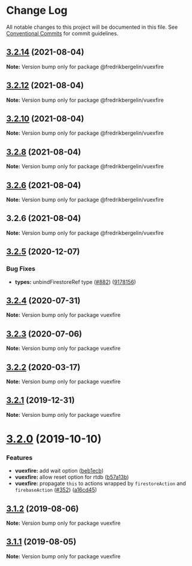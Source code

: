 # Change Log

All notable changes to this project will be documented in this file.
See [Conventional Commits](https://conventionalcommits.org) for commit guidelines.

## [3.2.14](https://github.com/vuejs/vuefire/compare/@fredrikbergelin/vuexfire@3.2.12...@fredrikbergelin/vuexfire@3.2.14) (2021-08-04)

**Note:** Version bump only for package @fredrikbergelin/vuexfire





## [3.2.12](https://github.com/vuejs/vuefire/compare/@fredrikbergelin/vuexfire@3.2.10...@fredrikbergelin/vuexfire@3.2.12) (2021-08-04)

**Note:** Version bump only for package @fredrikbergelin/vuexfire





## [3.2.10](https://github.com/vuejs/vuefire/compare/@fredrikbergelin/vuexfire@3.2.8...@fredrikbergelin/vuexfire@3.2.10) (2021-08-04)

**Note:** Version bump only for package @fredrikbergelin/vuexfire





## [3.2.8](https://github.com/vuejs/vuefire/compare/@fredrikbergelin/vuexfire@3.2.6...@fredrikbergelin/vuexfire@3.2.8) (2021-08-04)

**Note:** Version bump only for package @fredrikbergelin/vuexfire





## [3.2.6](https://github.com/vuejs/vuefire/compare/@fredrikbergelin/vuexfire@3.2.6...@fredrikbergelin/vuexfire@3.2.6) (2021-08-04)

**Note:** Version bump only for package @fredrikbergelin/vuexfire





## 3.2.6 (2021-08-04)

**Note:** Version bump only for package @fredrikbergelin/vuexfire





## [3.2.5](https://github.com/vuejs/vuefire/compare/vuexfire@3.2.4...vuexfire@3.2.5) (2020-12-07)


### Bug Fixes

* **types:** unbindFirestoreRef type ([#882](https://github.com/vuejs/vuefire/issues/882)) ([9178156](https://github.com/vuejs/vuefire/commit/91781569a0321b21238e317cdc3cca2faf29ec4e))





## [3.2.4](https://github.com/vuejs/vuefire/compare/vuexfire@3.2.3...vuexfire@3.2.4) (2020-07-31)

**Note:** Version bump only for package vuexfire





## [3.2.3](https://github.com/vuejs/vuefire/compare/vuexfire@3.2.2...vuexfire@3.2.3) (2020-07-06)

**Note:** Version bump only for package vuexfire





## [3.2.2](https://github.com/vuejs/vuefire/compare/vuexfire@3.2.1...vuexfire@3.2.2) (2020-03-17)

**Note:** Version bump only for package vuexfire





## [3.2.1](https://github.com/vuejs/vuefire/compare/vuexfire@3.2.0...vuexfire@3.2.1) (2019-12-31)

**Note:** Version bump only for package vuexfire





# [3.2.0](https://github.com/vuejs/vuefire/compare/vuexfire@3.1.2...vuexfire@3.2.0) (2019-10-10)


### Features

* **vuexfire:** add wait option ([beb1ecb](https://github.com/vuejs/vuefire/commit/beb1ecb))
* **vuexfire:** allow reset option for rtdb ([b57a13b](https://github.com/vuejs/vuefire/commit/b57a13b))
* **vuexfire:** propagate `this` to actions wrapped by `firestoreAction` and `firebaseAction` ([#352](https://github.com/vuejs/vuefire/issues/352)) ([a16cd45](https://github.com/vuejs/vuefire/commit/a16cd45))





## [3.1.2](https://github.com/vuejs/vuefire/compare/vuexfire@3.1.1...vuexfire@3.1.2) (2019-08-06)

**Note:** Version bump only for package vuexfire





## [3.1.1](https://github.com/vuejs/vuefire/compare/vuexfire@3.1.0...vuexfire@3.1.1) (2019-08-05)

**Note:** Version bump only for package vuexfire
